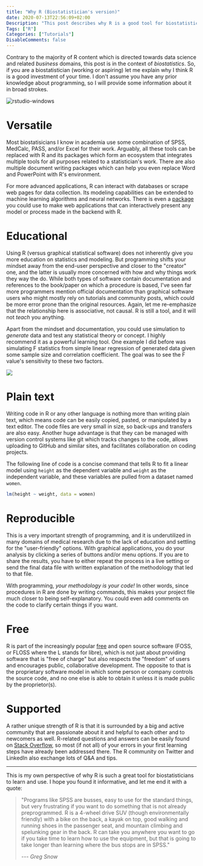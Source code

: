 ```yaml
---
title: "Why R (Biostatistician's version)"
date: 2020-07-13T22:56:09+02:00
Description: "This post describes why R is a good tool for biostatistics"
Tags: ["R"]
Categories: ["Tutorials"]
DisableComments: false
---
```


Contrary to the majority of R content which is directed towards data science and
related _business_ domains, this post is in the context of _biostatistics_.  So,
if you are a biostatistician (working or aspiring) let me explain why I think R
is a good investment of your time. I don't assume you have any prior knowledge
about programming, so I will provide some information about it in broad strokes.

![rstudio-windows](/post/why-r_files/rstudio-windows.png)

# Versatile

Most biostatisicians I know in academia use some combination of SPSS, MedCalc,
PASS, and/or Excel for their work. Arguably, all these tools can be replaced
with R and its packages which form an ecosystem that integrates multiple tools
for all purposes related to a statistician's work. There are also multiple
document writing packages which can help you even replace Word and PowerPoint
with R's environment.

For more advanced applications, R can interact with databases or scrape web
pages for data collection. Its modeling capabilities can be extended to machine
learning algorithms and neural networks. There is even a
[package](https://shiny.rstudio.com/gallery/) you could use to make web
applications that can interactively present any model or process made in the
backend with R.

# Educational

Using R (versus graphical statistical software) does not inherently give you
more education on statistics and modeling. But programming shifts your mindset
away from the end-user perspective and closer to the "creator" one, and the
latter is usually more concerned with how and why things work they way the do.
While both types of software contain documentation and references to the
book/paper on which a procedure is based, I've seen far more programmers mention
official documentation than graphical software users who might mostly rely on
tutorials and community posts, which could be more error prone than the original
resources. Again, let me re-emphasize that the relationship here is associative,
not causal. R is still a tool, and it will not _teach_ you anything.

Apart from the mindset and documentation, you could use simulation to _generate_
data and test any statistical theory or concept. I highly recommend it as a
powerful learning tool. One example I did before was simulating F statistics
from simple linear regression of generated data given some sample size and
correlation coefficient. The goal was to see the F value's sensitivity to these
two factors.

![](/post/why-r_files/sim.jpg)

# Plain text

Writing code in R or any other language is nothing more than writing plain text,
which means code can be easily copied, pasted, or manipulated by a text editor.
The code files are very small in size, so back-ups and transfers are also easy.
Another huge advantage is that they can be managed with version control systems
like git which tracks changes to the code, allows uploading to GitHub and
similar sites, and facilitates collaboration on coding projects.

The following line of code is a concise command that tells R to fit a linear
model using `height` as the dependent variable and `weight` as the independent
variable, and these variables are pulled from a dataset named `women`.

```r
lm(height ~ weight, data = women)
```

# Reproducible

This is a very important strength of programming, and it is underutilized in
many domains of medical research due to the lack of education and settling for
the "user-friendly" options. With graphical applications, you do your analysis
by clicking a series of buttons and/or menu options. If you are to share the
results, you have to either repeat the process in a live setting or send the
final data file with written explanation of the methodology that led to that
file.

With programming, _your methodology is your code!_ In other words, since
procedures in R are done by writing commands, this makes your project file much
closer to being self-explanatory. You could even add comments on the code to
clarify certain things if you want.

# Free

R is part of the increasingly popular
[free](https://en.wikipedia.org/wiki/Free_software) and open source software
(FOSS, or FLOSS where the L stands for libre), which is not just about providing
software that is "free of charge" but also respects the "freedom" of users and
encourages public, collaborative development. The opposite to that is the
proprietary software model in which some person or company controls the source
code, and no one else is able to obtain it unless it is made public by the
proprietor(s).

# Supported

A rather unique strength of R is that it is surrounded by a big and active
community that are passionate about it and helpful to each other and to
newcomers as well.  R-related questions and answers can be easily found on
[Stack Overflow](https://stackoverflow.com/questions/tagged/r?tab=Frequent), so
most (if not all) of your errors in your first learning steps have already been
addressed there. The R community on Twitter and LinkedIn also exchange lots of
Q&A and tips.

* * *

This is my own perspective of why R is such a great tool for biostatisticians to
learn and use. I hope you found it informative, and let me end it with a quote:

> "Programs like SPSS are busses, easy to use for the standard things, but very
> frustrating if you want to do something that is not already preprogrammed.  R
> is a 4-wheel drive SUV (though environmentally friendly) with a bike on the
> back, a kayak on top, good walking and running shoes in the passenger seat,
> and mountain climbing and spelunking gear in the back.  R can take you
> anywhere you want to go if you take time to learn how to use the equipment,
> but that is going to take longer than learning where the bus stops are in
> SPSS."
>
> --- <cite>Greg Snow</cite>
